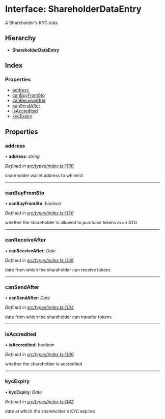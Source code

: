 # Interface: ShareholderDataEntry

A Shareholder's KYC data

## Hierarchy

- **ShareholderDataEntry**

## Index

### Properties

- [address](_types_index_.shareholderdataentry.md#address)
- [canBuyFromSto](_types_index_.shareholderdataentry.md#canbuyfromsto)
- [canReceiveAfter](_types_index_.shareholderdataentry.md#canreceiveafter)
- [canSendAfter](_types_index_.shareholderdataentry.md#cansendafter)
- [isAccredited](_types_index_.shareholderdataentry.md#isaccredited)
- [kycExpiry](_types_index_.shareholderdataentry.md#kycexpiry)

## Properties

### address

• **address**: _string_

_Defined in [src/types/index.ts:1130](https://github.com/PolymathNetwork/polymath-sdk/blob/c47ae7a/src/types/index.ts#L1130)_

shareholder wallet address to whitelist

---

### canBuyFromSto

• **canBuyFromSto**: _boolean_

_Defined in [src/types/index.ts:1150](https://github.com/PolymathNetwork/polymath-sdk/blob/c47ae7a/src/types/index.ts#L1150)_

whether the shareholder is allowed to purchase tokens in an STO

---

### canReceiveAfter

• **canReceiveAfter**: _Date_

_Defined in [src/types/index.ts:1138](https://github.com/PolymathNetwork/polymath-sdk/blob/c47ae7a/src/types/index.ts#L1138)_

date from which the shareholder can receive tokens

---

### canSendAfter

• **canSendAfter**: _Date_

_Defined in [src/types/index.ts:1134](https://github.com/PolymathNetwork/polymath-sdk/blob/c47ae7a/src/types/index.ts#L1134)_

date from which the shareholder can transfer tokens

---

### isAccredited

• **isAccredited**: _boolean_

_Defined in [src/types/index.ts:1146](https://github.com/PolymathNetwork/polymath-sdk/blob/c47ae7a/src/types/index.ts#L1146)_

whether the shareholder is accredited

---

### kycExpiry

• **kycExpiry**: _Date_

_Defined in [src/types/index.ts:1142](https://github.com/PolymathNetwork/polymath-sdk/blob/c47ae7a/src/types/index.ts#L1142)_

date at which the shareholder's KYC expires
